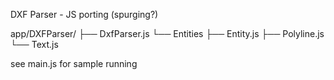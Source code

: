 DXF Parser - JS porting (spurging?)

app/DXFParser/
├── DxfParser.js
└── Entities
    ├── Entity.js
    ├── Polyline.js
    └── Text.js

see main.js for sample running

